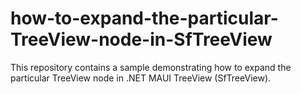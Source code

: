 # how-to-expand-the-particular-TreeView-node-in-SfTreeView
This repository contains a sample demonstrating how to expand the particular TreeView node in .NET MAUI TreeView (SfTreeView).

